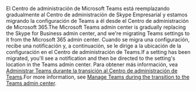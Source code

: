 <span data-ttu-id="9b630-101">El Centro de administración de Microsoft Teams está reemplazando gradualmente al Centro de administración de Skype Empresarial y estamos migrando la configuración de Teams a él desde el Centro de administración de Microsoft 365.</span><span class="sxs-lookup"><span data-stu-id="9b630-101">The Microsoft Teams admin center is gradually replacing the Skype for Business admin center, and we're migrating Teams settings to it from the Microsoft 365 admin center.</span></span> <span data-ttu-id="9b630-102">Cuando se migra una configuración, recibe una notificación y, a continuación, se le dirige a la ubicación de la configuración en el Centro de administración de Teams.</span><span class="sxs-lookup"><span data-stu-id="9b630-102">If a setting has been migrated, you'll see a notification and then be directed to the setting's location in the Teams admin center.</span></span> <span data-ttu-id="9b630-103">Para obtener más información, vea [Administrar Teams durante la transición al Centro de administración de Teams](../manage-teams-skypeforbusiness-admin-center.md).</span><span class="sxs-lookup"><span data-stu-id="9b630-103">For more information, see [Manage Teams during the transition to the Teams admin center](../manage-teams-skypeforbusiness-admin-center.md).</span></span>
